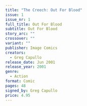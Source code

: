 ```yaml
---
title: "The Creech: Out For Blood"
issue: 1
issue_nr: 1
full_title: Out For Blood
subtitle: Out For Blood
story_arc: ""
crossover: ""
variant: ""
publisher: Image Comics
creators:
  - Greg Capullo
release_date: Jun 2001
release_year: 2001
genre:
  - Action
format: Comic
pages: 48
signed_by: Greg Capullo
price: 4.95
---
```

